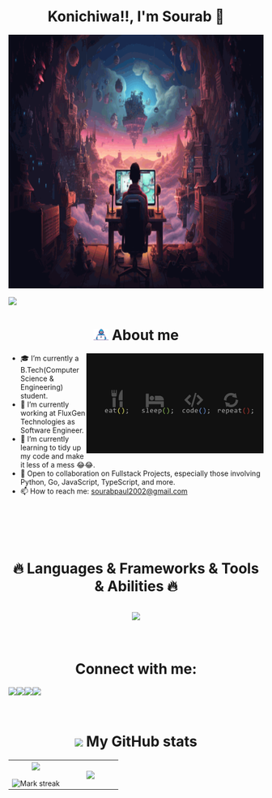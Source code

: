 <h1 align="center"> Konichiwa!!, I'm Sourab 👋 </h1>

<p align="center"> 
  <img alt="Sourab's profile" src="https://github.com/SourabHere/SourabHere/blob/main/gifs/background.png" width="900" height="500">
</p>

![](https://visitor-badge.glitch.me/badge?page_id=SourabHere.SourabHere)


<h1 align="center"> <img src="https://raw.githubusercontent.com/dev-akshat/archive/main/images/gifs/others/dev_boy.gif" width="30"> About me </h1>

<img src="https://github.com/SourabHere/SourabHere/blob/main/gifs/slogan.jpg" alt="dev_object" align="right" width="350" />

- 🎓 I’m currently a B.Tech(Computer Science & Engineering) student.
- 💼 I’m currently working at FluxGen Technologies as Software Engineer.
- 🌱 I’m currently learning to tidy up my code and make it less of a mess 😂😂.
- 👯 Open to collaboration on Fullstack Projects, especially those involving Python, Go, JavaScript, TypeScript, and more.
- 📫 How to reach me: sourabpaul2002@gmail.com


 
 <br>
 <br>
  <br>
 <br>

 

<h1 align="center">🔥 Languages & Frameworks & Tools & Abilities 🔥</h1>

  <h2 align="center">
 <img src="https://skillicons.dev/icons?i=python,cpp,golang,javascript,typescript,next,tailwind,react,flask,fastapi,django,nodejs,express,git,github,linux,bash,postgres,mysql,mongo,firebase,aws,vercel,azure,gitlab,opencv,tensorflow,sklearn">
  </h2>
 
 
 <br>

 
 
<h1 align="center"> Connect with me: </h1>

<p align="center">
  <a href="https://www.linkedin.com/in/sourab-paul-95ba77220/" >
  <img align="left" src="https://img.icons8.com/color/48/000000/linkedin.png" />
  </a>
  <a href="mailto:sourabpaul2002@gmail.com">
    <img align="left" src="https://img.icons8.com/color/48/000000/gmail.png" />
  </a>
  <a href="https://www.instagram.com/100rab__here/?hl=en">
    <img align="left" src="https://img.icons8.com/fluency/48/000000/instagram-new.png" />
  </a>
  <a href="https://twitter.com/Sourab63373993">
    <img align="left" src="https://img.icons8.com/color/48/4a90e2/twitter--v2.png"/>
  </a>
</p> 

</br>
</br>
<br>
 
 <h1 align="center"> <img src="https://media.giphy.com/media/iY8CRBdQXODJSCERIr/giphy.gif" width="30"> My GitHub stats </h1>
<!--  <div align=center>
</div>

  
  <br>
  <p align="center">
  <img src="https://github.com/DHANOLA/DHANOLA/raw/output/github-contribution-grid-snake.svg" alt="snake"></center>
</p> -->
 
<table border="0" align="center">
<tr border="0">
<td width="50%" align="center">
  <img  align="center"  src="https://github-readme-stats.vercel.app/api?username=SourabHere&theme=cobalt&show_icons=true&count_private=true" />
  <br></br>

  <img  title="🔥 Get streak stats for your profile at git.io/streak-stats" alt="Mark streak" src="http://github-readme-streak-stats.herokuapp.com?user=SourabHere&theme=dark&hide_border=true&date_format=M%20j%5B%2C%20Y%5D" />
  
  
</td>

<td width="50%" align="center">

  <img  align="center"  src="https://github-readme-stats.anuraghazra1.vercel.app/api/top-langs/?username=SourabHere&theme=dark&hide_border=true&no-bg=true&no-frame=true&langs_count=10"/>
  </td>
</tr>
</table>

<br>
